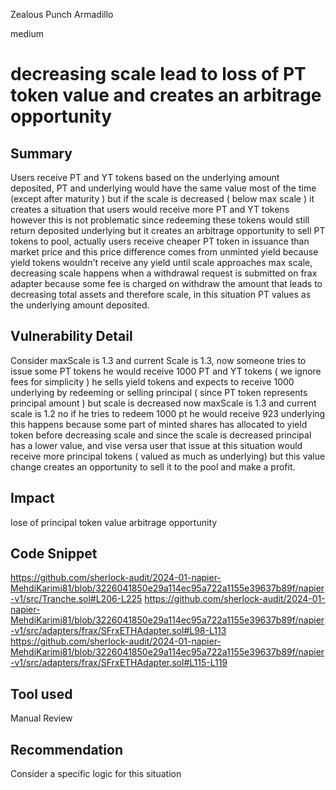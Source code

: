Zealous Punch Armadillo

medium

# decreasing scale lead to loss of PT token value and creates an arbitrage opportunity

## Summary
Users receive PT and YT tokens based on the underlying amount deposited, PT and underlying would have the same value most of the time (except after maturity ) but if the scale is decreased ( below max scale ) it creates a situation that users would receive more PT and YT tokens however this is not problematic since redeeming these tokens would still return deposited underlying but it creates an arbitrage opportunity to sell PT tokens to pool, actually users receive cheaper PT token in issuance than market price and this price difference comes from unminted yield because yield tokens wouldn't receive any yield until scale approaches max scale, decreasing scale happens when a withdrawal request is submitted on frax adapter because some fee is charged on withdraw the amount that leads to decreasing total assets and therefore scale, in this situation PT values as the underlying amount deposited.
## Vulnerability Detail
Consider maxScale is 1.3 and current Scale is 1.3, now someone tries to issue some PT tokens he would receive 1000 PT and YT tokens ( we ignore fees for simplicity ) he sells yield tokens and expects to receive 1000 underlying by redeeming or selling principal ( since PT token represents principal amount ) but scale is decreased now maxScale is 1.3 and current scale is 1.2 no if he tries to redeem 1000 pt he would receive 923 underlying this happens because some part of minted shares has allocated to yield token before decreasing scale and since the scale is decreased principal has a lower value, and vise versa user that issue at this situation would receive more principal tokens ( valued as much as underlying) but this value change creates an opportunity to sell it to the pool and make a profit. 
## Impact
lose of principal token value
arbitrage opportunity 
## Code Snippet
https://github.com/sherlock-audit/2024-01-napier-MehdiKarimi81/blob/3226041850e29a114ec95a722a1155e39637b89f/napier-v1/src/Tranche.sol#L206-L225
https://github.com/sherlock-audit/2024-01-napier-MehdiKarimi81/blob/3226041850e29a114ec95a722a1155e39637b89f/napier-v1/src/adapters/frax/SFrxETHAdapter.sol#L98-L113
https://github.com/sherlock-audit/2024-01-napier-MehdiKarimi81/blob/3226041850e29a114ec95a722a1155e39637b89f/napier-v1/src/adapters/frax/SFrxETHAdapter.sol#L115-L119
## Tool used

Manual Review

## Recommendation
Consider a specific logic for this situation